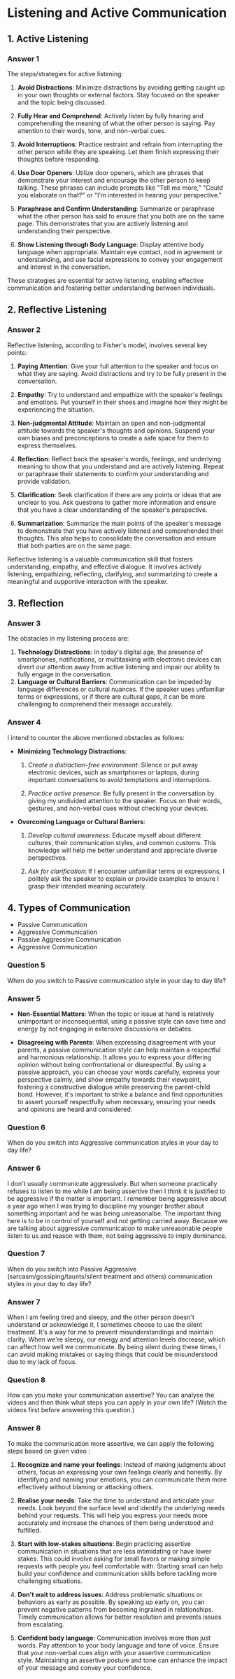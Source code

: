 # Listening and Active Communication

## 1. Active Listening

### Answer 1

The steps/strategies for active listening:

1. **Avoid Distractions**: Minimize distractions by avoiding getting caught up in your own thoughts or external factors. Stay focused on the speaker and the topic being discussed.

2. **Fully Hear and Comprehend**: Actively listen by fully hearing and comprehending the meaning of what the other person is saying. Pay attention to their words, tone, and non-verbal cues.

3. **Avoid Interruptions**: Practice restraint and refrain from interrupting the other person while they are speaking. Let them finish expressing their thoughts before responding.

4. **Use Door Openers**: Utilize door openers, which are phrases that demonstrate your interest and encourage the other person to keep talking. These phrases can include prompts like "Tell me more," "Could you elaborate on that?" or "I'm interested in hearing your perspective."

5. __Paraphrase and Confirm Understanding__: Summarize or paraphrase what the other person has said to ensure that you both are on the same page. This demonstrates that you are actively listening and understanding their perspective.

6. **Show Listening through Body Language**: Display attentive body language when appropriate. Maintain eye contact, nod in agreement or understanding, and use facial expressions to convey your engagement and interest in the conversation.

These strategies are essential for active listening, enabling effective communication and fostering better understanding between individuals.

## 2. Reflective Listening

### Answer 2

Reflective listening, according to Fisher's model, involves several key points:

1. **Paying Attention**: Give your full attention to the speaker and focus on what they are saying. Avoid distractions and try to be fully present in the conversation.

2. **Empathy**: Try to understand and empathize with the speaker's feelings and emotions. Put yourself in their shoes and imagine how they might be experiencing the situation.

3. **Non-judgmental Attitude**: Maintain an open and non-judgmental attitude towards the speaker's thoughts and opinions. Suspend your own biases and preconceptions to create a safe space for them to express themselves.

4. **Reflection**: Reflect back the speaker's words, feelings, and underlying meaning to show that you understand and are actively listening. Repeat or paraphrase their statements to confirm your understanding and provide validation.

5. **Clarification**: Seek clarification if there are any points or ideas that are unclear to you. Ask questions to gather more information and ensure that you have a clear understanding of the speaker's perspective.

6. **Summarization**: Summarize the main points of the speaker's message to demonstrate that you have actively listened and comprehended their thoughts. This also helps to consolidate the conversation and ensure that both parties are on the same page.

Reflective listening is a valuable communication skill that fosters understanding, empathy, and effective dialogue. It involves actively listening, empathizing, reflecting, clarifying, and summarizing to create a meaningful and supportive interaction with the speaker.

## 3. Reflection

### Answer 3
The obstacles in my listening process are:
1. **Technology Distractions**: In today's digital age, the presence of smartphones, notifications, or multitasking with electronic devices can divert our attention away from active listening and impair our ability to fully engage in the conversation.
2. **Language or Cultural Barriers**: Communication can be impeded by language differences or cultural nuances. If the speaker uses unfamiliar terms or expressions, or if there are cultural gaps, it can be more challenging to comprehend their message accurately.

### Answer 4
I intend to counter the above mentioned obstacles as follows:

* **Minimizing Technology Distractions**:

    1. _Create a distraction-free environment_: Silence or put away electronic devices, such as smartphones or laptops, during important conversations to avoid temptations and interruptions.
    
    2. _Practice active presence_: Be fully present in the conversation by giving my undivided attention to the speaker. Focus on their words, gestures, and non-verbal cues without checking your devices.

* **Overcoming Language or Cultural Barriers**:

    1. _Develop cultural awareness_: Educate myself about different cultures, their communication styles, and common customs. This knowledge will help me better understand and appreciate diverse perspectives.
    
    2. _Ask for clarification_: If I encounter unfamiliar terms or expressions, I politely ask the speaker to explain or provide examples to ensure I grasp their intended meaning accurately.

## 4. Types of Communication
* Passive Communication
* Aggressive Communication
* Passive Aggressive Communication
* Aggressive Communication


### Question 5
When do you switch to Passive communication style in your day to day life?

### Answer 5

- **Non-Essential Matters**: When the topic or issue at hand is relatively unimportant or inconsequential, using a passive style can save time and energy by not engaging in extensive discussions or debates.
  
- **Disagreeing with Parents**: When expressing disagreement with your parents, a passive communication style can help maintain a respectful and harmonious relationship. It allows you to express your differing opinion without being confrontational or disrespectful. By using a passive approach, you can choose your words carefully, express your perspective calmly, and show empathy towards their viewpoint, fostering a constructive dialogue while preserving the parent-child bond. However, it's important to strike a balance and find opportunities to assert yourself respectfully when necessary, ensuring your needs and opinions are heard and considered.

### Question 6
When do you switch into Aggressive communication styles in your day to day life?

### Answer 6

I don't usually communicate aggressively. But when someone practically refuses to listen to me while I am being assertive then I think it is justified to be aggressive if the matter is important. I remember being aggressive about a year ago when I was trying to discipline my younger brother about something important and he was being unreasonalbe. The important thing here is to be in control of yourself and not getting carried away. Because we are talking about aggressive communication to make unreasonable people listen to us and reason with them, not being aggressive to imply dominance.

### Question 7
When do you switch into Passive Aggressive (sarcasm/gossiping/taunts/silent treatment and others) communication styles in your day to day life?

### Answer 7

When I am feeling tired and sleepy, and the other person doesn't understand or acknowledge it, I sometimes choose to use the silent treatment. It's a way for me to prevent misunderstandings and maintain clarity. When we're sleepy, our energy and attention levels decrease, which can affect how well we communicate. By being silent during these times, I can avoid making mistakes or saying things that could be misunderstood due to my lack of focus.

### Question 8

How can you make your communication assertive? You can analyse the videos  and then think what steps you can apply in your own life? (Watch the videos first before answering this question.)

### Answer 8

To make the communication more assertive, we can apply the following steps based on given video :

1. **Recognize and name your feelings**: Instead of making judgments about others, focus on expressing your own feelings clearly and honestly. By identifying and naming your emotions, you can communicate them more effectively without blaming or attacking others.

2. **Realise your needs**: Take the time to understand and articulate your needs. Look beyond the surface level and identify the underlying needs behind your requests. This will help you express your needs more accurately and increase the chances of them being understood and fulfilled.

3. **Start with low-stakes situations**: Begin practicing assertive communication in situations that are less intimidating or have lower stakes. This could involve asking for small favors or making simple requests with people you feel comfortable with. Starting small can help build your confidence and communication skills before tackling more challenging situations.

4. **Don't wait to address issues**: Address problematic situations or behaviors as early as possible. By speaking up early on, you can prevent negative patterns from becoming ingrained in relationships. Timely communication allows for better resolution and prevents issues from escalating.

5. **Confident body language**: Communication involves more than just words. Pay attention to your body language and tone of voice. Ensure that your non-verbal cues align with your assertive communication style. Maintaining an assertive posture and tone can enhance the impact of your message and convey your confidence.
